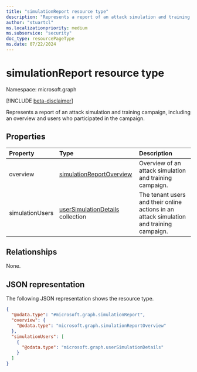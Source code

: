 ```yaml
---
title: "simulationReport resource type"
description: "Represents a report of an attack simulation and training campaign, including an overview and users who participated in the campaign."
author: "stuartcl"
ms.localizationpriority: medium
ms.subservice: "security"
doc_type: resourcePageType
ms.date: 07/22/2024
---
```


# simulationReport resource type

Namespace: microsoft.graph

[!INCLUDE [beta-disclaimer](../../includes/beta-disclaimer.md)]

Represents a report of an attack simulation and training campaign, including an overview and users who participated in the campaign.

## Properties
|Property|Type|Description|
|:---|:---|:---|
|overview|[simulationReportOverview](../resources/simulationreportoverview.md)|Overview of an attack simulation and training campaign.|
|simulationUsers|[userSimulationDetails](../resources/usersimulationdetails.md) collection|The tenant users and their online actions in an attack simulation and training campaign.|

## Relationships
None.

## JSON representation
The following JSON representation shows the resource type.
<!-- {
  "blockType": "resource",
  "@odata.type": "microsoft.graph.simulationReport"
}
-->
``` json
{
  "@odata.type": "#microsoft.graph.simulationReport",
  "overview": {
    "@odata.type": "microsoft.graph.simulationReportOverview"
  },
  "simulationUsers": [
    {
      "@odata.type": "microsoft.graph.userSimulationDetails"
    }
  ]
}
```

